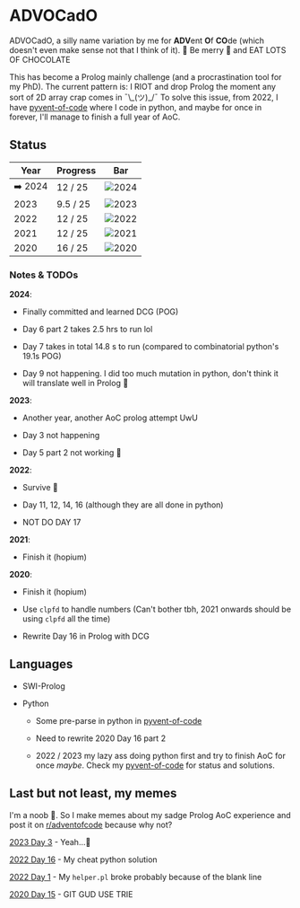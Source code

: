 # ADVOCadO

ADVOCadO, a silly name variation by me for **ADV**ent **O**f **CO**de (which
doesn't even make sense not that I think of it). 🎄 Be merry 🎄 and EAT LOTS OF
CHOCOLATE

This has become a Prolog mainly challenge (and a procrastination tool for my
PhD). The current pattern is: I RIOT and drop Prolog the moment any sort of 2D
array crap comes in ¯\\\_(ツ)\_/¯ To solve this issue, from 2022, I have
[pyvent-of-code](https://github.com/kittykg/pyvent-of-code) where I code in
python, and maybe for once in forever, I'll manage to finish a full year of AoC.

## Status

Year    | Progress | Bar
------- | -------- | --------------------------------------
➡️ 2024  | 12 / 25  | ![2024](https://geps.dev/progress/48/)
2023    | 9.5 / 25 | ![2023](https://geps.dev/progress/38/)
2022    | 12 / 25  | ![2022](https://geps.dev/progress/48/)
2021    | 12 / 25  | ![2021](https://geps.dev/progress/48/)
2020    | 16 / 25  | ![2020](https://geps.dev/progress/64/)

### Notes & TODOs

**2024**:

- Finally committed and learned DCG (POG)

- Day 6 part 2 takes 2.5 hrs to run lol

- Day 7 takes in total 14.8 s to run (compared to combinatorial python's 19.1s
  POG)

- Day 9 not happening. I did too much mutation in python, don't think it will
  translate well in Prolog 🥲

**2023**:

- Another year, another AoC prolog attempt UwU

- Day 3 not happening

- Day 5 part 2 not working 🥲

**2022**:

- Survive 🥲

- Day 11, 12, 14, 16 (although they are all done in python)

- NOT DO DAY 17

**2021**:

- Finish it (hopium)

**2020**:

- Finish it (hopium)

- Use `clpfd` to handle numbers (Can't bother tbh, 2021 onwards should be using
  `clpfd` all the time)

- Rewrite Day 16 in Prolog with DCG

## Languages

- SWI-Prolog

- Python

  - Some pre-parse in python in [pyvent-of-code](https://github.com/kittykg/pyvent-of-code)

  - Need to rewrite 2020 Day 16 part 2

  - 2022 / 2023 my lazy ass doing python first and try to finish AoC for once
    _maybe_. Check my
    [pyvent-of-code](https://github.com/kittykg/pyvent-of-code) for status and
    solutions.

## Last but not least, my memes

I'm a noob 🤡. So I make memes about my sadge Prolog AoC experience and post it
on [r/adventofcode](https://www.reddit.com/r/adventofcode/) because why not?

[2023 Day 3](https://www.reddit.com/r/adventofcode/comments/189rk3u/2023_day_3prolog_bye_guys_see_you_next_year/) - Yeah...🫠

[2022 Day 16](https://www.reddit.com/r/adventofcode/comments/znjzjm/2022_day_16_if_a_solution_gives_me_a_star_then/) - My cheat python solution

[2022 Day 1](https://www.reddit.com/r/adventofcode/comments/z9qh64/2022_day_1prolog_spent_30min_figuring_out_how_to/?utm_source=share&utm_medium=web2x&context=3) - My `helper.pl` broke probably because of the blank line

[2020 Day 15](https://www.reddit.com/r/adventofcode/comments/kdkn37/2020_day_15_part_2_im_still_waiting/?utm_source=share&utm_medium=web2x&context=3) - GIT GUD USE TRIE
